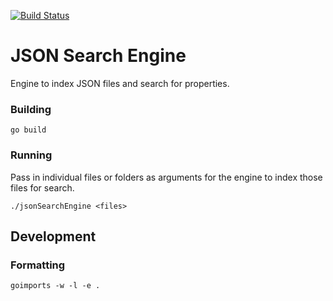 [![Build Status](https://travis-ci.org/alekskivuls/jsonSearchEngine.svg?branch=master)](https://travis-ci.org/alekskivuls/jsonSearchEngine)

# JSON Search Engine
Engine to index JSON files and search for properties.

### Building
```
go build
```

### Running
Pass in individual files or folders as arguments for the engine to index those files for search.
```
./jsonSearchEngine <files>
```

## Development

### Formatting
```
goimports -w -l -e .
```